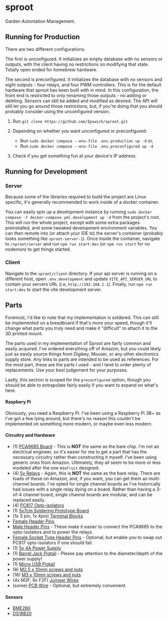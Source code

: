 # sproot

Garden Automation Management.

## Running for Production

There are two different configurations.

The first is unconfigured. It initializes an empty database with no sensors or outputs, with the client having no restrictions on modifying that state. Totally open ended for homebrew hardware.

The second is preconfigured. It initializes the database with no sensors and eight outputs - four relays, and four PWM controllers. This is for the default hardware that sproot has been built with in mind. In this configuration, the front end is restricted to only renaming those outputs - no adding or deleting. Sensors can still be added and modified as desired. The API will still let you go around those restrictions, but, if you're doing that you should probably consider using the unconfigured version.

1. Run `git clone https://github.com/Ipswich/sproot.git`

2. Depending on whether you want unconfigured or preconfigured:
   * Run `sudo docker compose --env-file .env.production up -d` or,
   * Run `sudo docker compose --env-file .env.preconfigured up -d`

3. Check if you get something fun at your device's IP address.

## Running for Development
### Server
Because some of the libraries required to build the project are Linux specific, it's generally recommended to work inside of a docker container.

You can easily spin up a development instance by running `sudo docker compose -f docker-compose.yml.development up -d` from the project's root. This will run the whole project, except with some extra packages preinstalled, and some tweaked development environment variables. You can then remote into (or attach your IDE to) the server's container (probably looks something like `sproot-server-1`). Once inside the container, navigate to `/sproot/server` and run `npm run start:dev` (or `npm run start` for no nodemon) to get things started.

### Client
Navigate to the `sproot/client` directory. If your api server is running on a different host, open `.env.development` and update `VITE_API_SERVER_URL` to contain your servers URL (i.e, `http://192.168.1.1`). Finally, run `npm run start:dev` to start the vite development server.

## Parts
Foremost, I'd like to note that my implementation is soldered. This can still be implemented on a breadboard if that's more your speed, though it'll change what parts you truly need and make it "difficult" to attach it to the 3D printed mount.

The parts used in my implementation of Sproot are fairly common and easily acquired. I've ordered everything off of Amazon, but you could likely just as easily source things from Digikey, Mouser, or any other electronics supply store. Any links to parts are intended to be used as references. For the most part, these are the parts I used - and I tend to order plenty of replacements. Use your best judgement for your purposes.

Lastly, this section is scoped for the `preconfigured` option, though you should be able to extrapolate fairly easily if you want to expand on what's here.

#### Raspbery Pi
Obviously, you need a Raspberry Pi. I've been using a Raspberry Pi 3B+ as I've got a few lying around, but there's no reason this couldn't be implemented on something more modern, or maybe even less modern.

#### Circuitry and Hardware
* (1) [PCA9685 Board](https://www.amazon.com/dp/B08C9R9MZ2) - This is **NOT** the same as the bare chip. I'm not an electrical engineer, so it's easier for me to get a part that has the necessary circuitry rather than constructing it myself. I've been using generic ones from Amazon. Ultimately, they all seem to be more or less modeled after the one `Adafruit` designed.
* (4) [5v Relays](https://www.amazon.com/dp/B07WQH63FB) - Again, this is **NOT** the same as the bare relay. There are loads of these on Amazon, and, if you want, you can get them as multi-channel boards. I've opted for single channel boards as I've historically had issues with a single relay dying on a board. Rather than having a 3-of-4 channel board, single channel boards are modular, and can be replaced easily.
* (4) [PC817 Opto-isolators](https://www.amazon.com/dp/B0CBKK6T3D)
* (1) [5x7cm Soldering Prototype Board](https://www.amazon.com/dp/B08WJCVJ1J)
* (1x 3 pin, 1x 4pin) [Terminal Blocks](https://www.amazon.com/dp/B088LVP6ML)
* [Female Header Pins](https://www.amazon.com/dp/B09MY5MJ36)
* [Male Header Pins](https://www.amazon.com/dp/B06ZZN8L9S) - These make it easier to connect the PCA9685 to the opto-isolators and to power the relays.
* [Female Socket Type Header Pins](https://www.amazon.com/dp/B012ACSO4Y) - Optional, but enable you to swap out PC817 opto-isolators if one should fail.
* (1) [5v 4A Power Supply](https://www.amazon.com/dp/B087LY41PV)
* (1) [Barrel Jack Pigtail](https://www.amazon.com/dp/B07CWQPPTW) - Please pay attention to the diameter/depth of the power supply!
* (1) [Micro USB Pigtail](https://www.amazon.com/dp/B09DKYPCXK)
* (8) [M2.5 x 10mm screws and nuts](https://www.amazon.com/dp/B09WJ4WF9K)
* (16) [M3 x 10mm screws and nuts](https://www.amazon.com/dp/B08YYZSZVP)
* (4x M2F, 9x F2F) [Jumper Wires](https://www.amazon.com/dp/B01EV70C78)
* (some) [PCB Wire](https://www.amazon.com/dp/B07TX6BX47) - Optional, but extremely convenient.

#### Sensors
* [BME280](https://www.amazon.com/dp/B07KR24P6P)
* [DS18B20](https://www.amazon.com/dp/B08W27W7LJ)